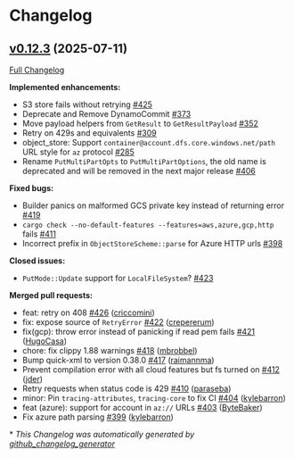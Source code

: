 <!---
  Licensed to the Apache Software Foundation (ASF) under one
  or more contributor license agreements.  See the NOTICE file
  distributed with this work for additional information
  regarding copyright ownership.  The ASF licenses this file
  to you under the Apache License, Version 2.0 (the
  "License"); you may not use this file except in compliance
  with the License.  You may obtain a copy of the License at

    http://www.apache.org/licenses/LICENSE-2.0

  Unless required by applicable law or agreed to in writing,
  software distributed under the License is distributed on an
  "AS IS" BASIS, WITHOUT WARRANTIES OR CONDITIONS OF ANY
  KIND, either express or implied.  See the License for the
  specific language governing permissions and limitations
  under the License.
-->

# Changelog

## [v0.12.3](https://github.com/apache/arrow-rs-object-store/tree/v0.12.3) (2025-07-11)

[Full Changelog](https://github.com/apache/arrow-rs-object-store/compare/v0.12.2...v0.12.3)

**Implemented enhancements:**

- S3 store fails without retrying [\#425](https://github.com/apache/arrow-rs-object-store/issues/425)
- Deprecate and Remove DynamoCommit [\#373](https://github.com/apache/arrow-rs-object-store/issues/373)
- Move payload helpers from `GetResult` to `GetResultPayload` [\#352](https://github.com/apache/arrow-rs-object-store/issues/352)
- Retry on 429s and equivalents [\#309](https://github.com/apache/arrow-rs-object-store/issues/309)
- object\_store: Support `container@account.dfs.core.windows.net/path` URL style for `az` protocol [\#285](https://github.com/apache/arrow-rs-object-store/issues/285)
- Rename `PutMultiPartOpts` to `PutMultiPartOptions`, the old name is deprecated and will be removed in the next major release [\#406](https://github.com/apache/arrow-rs-object-store/pull/406)

**Fixed bugs:**

- Builder panics on malformed GCS private key instead of returning error [\#419](https://github.com/apache/arrow-rs-object-store/issues/419)
- `cargo check --no-default-features --features=aws,azure,gcp,http` fails [\#411](https://github.com/apache/arrow-rs-object-store/issues/411)
- Incorrect prefix in `ObjectStoreScheme::parse` for Azure HTTP urls [\#398](https://github.com/apache/arrow-rs-object-store/issues/398)

**Closed issues:**

- `PutMode::Update` support for `LocalFileSystem`? [\#423](https://github.com/apache/arrow-rs-object-store/issues/423)

**Merged pull requests:**

- feat: retry on 408 [\#426](https://github.com/apache/arrow-rs-object-store/pull/426) ([criccomini](https://github.com/criccomini))
- fix: expose source of `RetryError` [\#422](https://github.com/apache/arrow-rs-object-store/pull/422) ([crepererum](https://github.com/crepererum))
- fix\(gcp\): throw error instead of panicking if read pem fails [\#421](https://github.com/apache/arrow-rs-object-store/pull/421) ([HugoCasa](https://github.com/HugoCasa))
- chore: fix clippy 1.88 warnings [\#418](https://github.com/apache/arrow-rs-object-store/pull/418) ([mbrobbel](https://github.com/mbrobbel))
- Bump quick-xml to version 0.38.0 [\#417](https://github.com/apache/arrow-rs-object-store/pull/417) ([raimannma](https://github.com/raimannma))
- Prevent compilation error with all cloud features but fs turned on [\#412](https://github.com/apache/arrow-rs-object-store/pull/412) ([jder](https://github.com/jder))
- Retry requests when status code is 429 [\#410](https://github.com/apache/arrow-rs-object-store/pull/410) ([paraseba](https://github.com/paraseba))
- minor: Pin `tracing-attributes`, `tracing-core` to fix CI [\#404](https://github.com/apache/arrow-rs-object-store/pull/404) ([kylebarron](https://github.com/kylebarron))
- feat \(azure\): support for account in `az://` URLs [\#403](https://github.com/apache/arrow-rs-object-store/pull/403) ([ByteBaker](https://github.com/ByteBaker))
- Fix azure path parsing [\#399](https://github.com/apache/arrow-rs-object-store/pull/399) ([kylebarron](https://github.com/kylebarron))



\* *This Changelog was automatically generated by [github_changelog_generator](https://github.com/github-changelog-generator/github-changelog-generator)*
